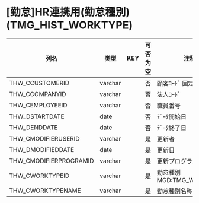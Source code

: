 # [勤怠]HR連携用(勤怠種別)                                             (TMG_HIST_WORKTYPE)
| 列名   | 类型   | KEY  | 可否为空 | 注释   |
| ---- | ---- | ---- | ---- | ---- |
|THW_CCUSTOMERID|varchar||否|顧客ｺｰﾄﾞ                        固定：01                                                       |
|THW_CCOMPANYID|varchar||否|法人ｺｰﾄﾞ                                                                                    |
|THW_CEMPLOYEEID|varchar||否|職員番号                                                                                      |
|THW_DSTARTDATE|date||否|ﾃﾞｰﾀ開始日                                                                                   |
|THW_DENDDATE|date||否|ﾃﾞｰﾀ終了日                                                                                   |
|THW_CMODIFIERUSERID|varchar||是|更新者                                                                                       |
|THW_DMODIFIEDDATE|date||是|更新日                                                                                       |
|THW_CMODIFIERPROGRAMID|varchar||是|更新プログラムID                                                                                 |
|THW_CWORKTYPEID|varchar||是|勤怠種別                                                        MGD:TMG_WORKTYPE              |
|THW_CWORKTYPENAME|varchar||是|勤怠種別名称                                                                                    |
